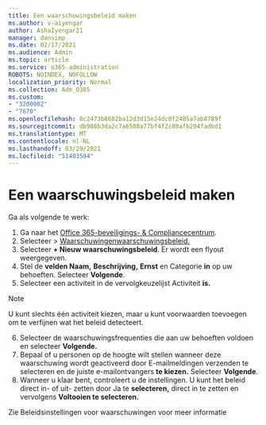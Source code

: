 ```yaml
---
title: Een waarschuwingsbeleid maken
ms.author: v-aiyengar
author: AshaIyengar21
manager: dansimp
ms.date: 02/17/2021
ms.audience: Admin
ms.topic: article
ms.service: o365-administration
ROBOTS: NOINDEX, NOFOLLOW
localization_priority: Normal
ms.collection: Adm_O365
ms.custom:
- "3200002"
- "7670"
ms.openlocfilehash: 0c2473b8682ba12d3d15e24dc0f2485a7ab8789f
ms.sourcegitcommit: db908b3da2c7a6508a77bf4f2c80afb294fadbd1
ms.translationtype: MT
ms.contentlocale: nl-NL
ms.lasthandoff: 03/29/2021
ms.locfileid: "51403594"
---
```

# <a name="create-an-alert-policy"></a>Een waarschuwingsbeleid maken

Ga als volgende te werk:

1. Ga naar het [Office 365-beveiligings- & Compliancecentrum](https://go.microsoft.com/fwlink/p/?linkid=2077143).
1. Selecteer   >  [Waarschuwingenwaarschuwingsbeleid.](https://go.microsoft.com/fwlink/?linkid=2103208)
1. Selecteer **+ Nieuw waarschuwingsbeleid**. Er wordt een flyout weergegeven.
1. Stel de **velden Naam,** **Beschrijving,** **Ernst** en Categorie **in** op uw behoeften. Selecteer **Volgende**.
1. Selecteer een activiteit in de vervolgkeuzelijst Activiteit **is.**
> [!NOTE]
>  U kunt slechts één activiteit kiezen, maar u kunt voorwaarden toevoegen om te verfijnen wat het beleid detecteert.
6. Selecteer de waarschuwingsfrequenties die aan uw behoeften voldoen en selecteer **Volgende.**
7. Bepaal of u personen op de hoogte  wilt stellen wanneer deze waarschuwing wordt geactiveerd door E-mailmeldingen verzenden te selecteren en de juiste e-mailontvangers **te kiezen.** Selecteer **Volgende**.
8. Wanneer u klaar bent, controleert u de instellingen. U kunt het beleid direct in- of uit- zetten door Ja te **selecteren,** direct in te zetten en vervolgens **Voltooien te selecteren.**

Zie Beleidsinstellingen voor waarschuwingen voor meer informatie

